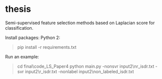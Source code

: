 # thesis
Semi-supervised feature selection methods based on Laplacian score for classification. 

Install packages:
  Python 2:
  >pip install -r requirements.txt 


Run an example:
  >cd final\code_LS_Paper4
  >python main.py -nonsvr input2\nr_isdr.txt -svr input2\r_isdr.txt -nonlabel input2\non_labeled_isdr.txt